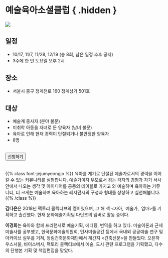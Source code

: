 # 예술육아소셜클럽 { .hidden }

<div class="lg:flex">
<div class="lg:flex-1 lg:py-8">
<img class="lg:w-5/6 m-auto" src="/images/program_parenting.jpg">
<br/>
</div>

<div class="lg:flex-1 lg:px-8 lg:py-8">

## **일정**
 - 10/17, 11/7, 11/28, 12/19 (총 8회, 남은 일정 추후 공지)
 - 3주에 한 번 토요일 오후  2시

## **장소**
 - 서울시 중구 청계천로 160 청계상가 501호

## **대상**
 - 예술계 종사자 (분야 불문)
 - 미취학 아동을 자녀로 둔 양육자 (남녀 불문)
 - 육아로 인해 현재 경력이 단절되거나 불안정한 양육자
 - 8명

<br/>
<a href="https://docs.google.com/forms/d/1ji6b5nazbT6YMK4v7leoak4nGTKBJS8EAzNHglLPxA8/edit" target="_blank">
<button class="bg-black text-white border border-black rounded p-1 over:bg-gray-10 over:text-black">신청하기</button>
</a>

</div>
</div>

<br/>

<!-- <br/> -->
<!-- <a href="https://docs.google.com/forms/d/1ji6b5nazbT6YMK4v7leoak4nGTKBJS8EAzNHglLPxA8/edit" target="_blank"> -->
<!-- <button class="bg-black text-white border border-black rounded p-1 over:bg-gray-10 over:text-black">신청하기</button> -->
<!-- </a> -->
<!-- <br/><br/> -->

{{% class font-jejumyeongjo %}}
육아를 계기로 단절된 예술가로서의 경력을 이어갈 수 있는 커뮤니티를 실험합니다. 예술가이자 부모로서 겪는 각자의 경험과 자기 서사 안에서 나오는 생각 및 아이디어를 공동의 테이블로 가지고 와 예술하며 육아하는 커뮤니티, 더 크게는 예술하며 육아하는 레지던시의 구성과 형태를 상상하고 실천해봅니다.
{{% /class %}}


**김다은**은 2018년 팩토리 콜렉티브의 멤버였으며, 그 해 책 <자아, 예술가, 엄마>를 기획하고 출간했다. 현재 문화예술기획팀 다단조의 멤버로 활동 중이다.

**이경희**는 육아와 함께 프리랜서로 예술기획, 에디팅, 번역을 하고 있다. 미술이론과 근세미술사를 공부했고, 한국문화예술위원회, 인사미술공간 등에서 국내외 공공예술 연구 및 아카이브 실무를 거쳐, 정림건축문화재단에서 계간지 <건축신문>을 만들었다. 오픈하우스서울, 바이스버사, 팩토리 콜렉티브에서 예술, 도시 관련 프로그램을 기획했고, 다수의 단행본 기획 및 책임편집을 맡았다.
